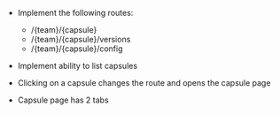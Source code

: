 - Implement the following routes:

  - /{team}/{capsule}
  - /{team}/{capsule}/versions
  - /{team}/{capsule}/config

- Implement ability to list capsules
- Clicking on a capsule changes the route and opens the capsule page
- Capsule page has 2 tabs
